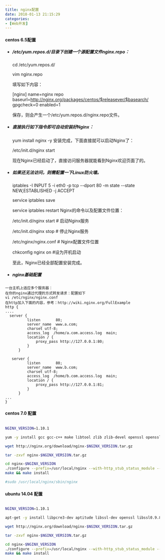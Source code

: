 ```yaml
---
title: nginx配置
date: 2018-01-13 21:15:29
categories: 
- [Web开发]
---
```


#### centos 6.5配置

-  ##### /etc/yum.repos.d/目录下创建一个源配置文件nginx.repo：

    cd /etc/yum.repos.d/
    
    vim nginx.repo
    
    填写如下内容：
    
    [nginx]
    name=nginx repo
    baseurl=http://nginx.org/packages/centos/$releasever/$basearch/
    gpgcheck=0
    enabled=1
    
    保存，则会产生一个/etc/yum.repos.d/nginx.repo文件。


-  ##### 直接执行如下指令即可自动安装好Nginx：

    yum install nginx -y
    安装完成，下面直接就可以启动Nginx了：
    
    /etc/init.d/nginx start
    
    现在Nginx已经启动了，直接访问服务器就能看到Nginx欢迎页面了的。


-  ##### 如果还无法访问，则需配置一下Linux防火墙。

    iptables -I INPUT 5 -i eth0 -p tcp --dport 80 -m state --state NEW,ESTABLISHED -j ACCEPT
    
    service iptables save
    
    service iptables restart
    Nginx的命令以及配置文件位置：
    
    /etc/init.d/nginx start # 启动Nginx服务
    
    /etc/init.d/nginx stop # 停止Nginx服务
    
    /etc/nginx/nginx.conf # Nginx配置文件位置
    
    chkconfig nginx on    #设为开机启动
    
    至此，Nginx已经全部配置安装完成。

-  ##### nginx基础配置


```nginx
一台主机上适应多个服务器：
在你的nginx通过代理的方式转发请求：配置如下
vi /etc/nginx/nginx.conf
在http加入下面的内容，参考：http://wiki.nginx.org/FullExample
http {
....
  server {
          listen       80;
          server_name  www.a.com;
          charset utf-8;
          access_log  /home/a.com.access.log  main;
          location / {
              proxy_pass http://127.0.0.1:80;
          }
      }
  
   server {
          listen       80;
          server_name  www.b.com;
          charset utf-8;
          access_log  /home/b.com.access.log  main;
          location / {
              proxy_pass http://127.0.0.1:81;
          }
      }
...
}
```




#### centos 7.0 配置

``` bash

NGINX_VERSION=1.10.1

yum -y install gcc gcc-c++ make libtool zlib zlib-devel openssl openssl-devel pcre pcre-devel

wget http://nginx.org/download/nginx-$NGINX_VERSION.tar.gz

tar -zxvf nginx-$NGINX_VERSION.tar.gz

cd nginx-$NGINX_VERSION
./configure --prefix=/usr/local/nginx --with-http_stub_status_module --with-http_ssl_module --with-pcre
make && make install

#sudo /usr/local/nginx/sbin/nginx
```

#### ubuntu 14.04 配置

``` bash

NGINX_VERSION=1.10.1

apt-get -y install libpcre3-dev aptitude libssl-dev openssl libssl0.9.8 build-essential libtool 

wget http://nginx.org/download/nginx-$NGINX_VERSION.tar.gz

tar -zxvf nginx-$NGINX_VERSION.tar.gz

cd nginx-$NGINX_VERSION
./configure --prefix=/usr/local/nginx --with-http_stub_status_module --with-http_ssl_module --with-pcre
make && make install

```